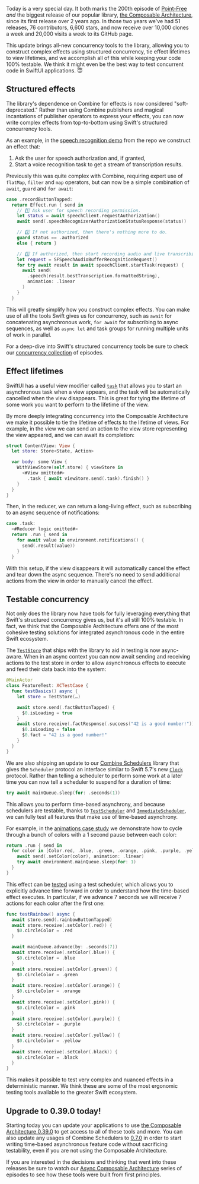 Today is a very special day. It both marks the 200th episode of [Point-Free](/) _and_
the biggest release of our popular library, [the Composable Architecture][tca-github],
since its first release over 2 years ago. In those two years we've had 51 releases, 76
contributors, 6,600 stars, and now receive over 10,000 clones a week and 20,000 visits a
week to its GitHub page.

This update brings all-new concurrency tools to the library, allowing you to construct
complex effects using structured concurrency, tie effect lifetimes to view lifetimes, and
we accomplish all of this while keeping your code 100% testable. We think it might even be
the best way to test concurrent code in SwiftUI applications. 😇

## Structured effects

The library's dependence on Combine for effects is now considered "soft-deprecated." Rather
than using Combine publishers and magical incantations of publisher operators to express
your effects, you can now write complex effects from top-to-bottom using Swift's structured
concurrency tools.

As an example, in the [speech recognition demo][speech-recognition-demo] from the repo we
construct an effect that:

1. Ask the user for speech authorization and, if granted,
1. Start a voice recognition task to get a stream of transcription results.

Previously this was quite complex with Combine, requiring expert use of `flatMap`, `filter`
and `map` operators, but can now be a simple combination of `await`, `guard` and
`for await`:

```swift
case .recordButtonTapped:
  return Effect.run { send in
    // 1️⃣ Ask user for speech recording permission.
    let status = await speechClient.requestAuthorization()
    await send(.speechRecognizerAuthorizationStatusResponse(status))

    // 2️⃣ If not authorized, then there's nothing more to do.
    guard status == .authorized
    else { return }

    // 3️⃣ If authorized, then start recording audio and live transcribing.
    let request = SFSpeechAudioBufferRecognitionRequest()
    for try await result in await speechClient.startTask(request) {
      await send(
        .speech(result.bestTranscription.formattedString),
        animation: .linear
      )
    }
  }
```

This will greatly simplify how you construct complex effects. You can make use of all the
tools Swift gives us for concurrency, such as `await` for concatenating asynchronous work,
`for await` for subscribing to async sequences, as well as `async let` and task groups
for running multiple units of work in parallel.

For a deep-dive into Swift's structured concurrency tools be sure to check our
[concurrency collection][concurrency-collection] of episodes.

## Effect lifetimes

SwiftUI has a useful view modifier called [`task`][task-view-modifier] that allows you to
start an asynchronous task when a view appears, and the task will be automatically
cancelled when the view disappears. This is great for tying the lifetime of some work you
want to perform to the lifetime of the view.

By more deeply integrating concurrency into the Composable Architecture we make it possible
to tie the lifetime of effects to the lifetime of views. For example, in the view we can
send an action to the view store representing the view appeared, and we can await its
completion:

```swift
struct ContentView: View {
  let store: Store<State, Action>

  var body: some View {
    WithViewStore(self.store) { viewStore in
      <#View omitted#>
        .task { await viewStore.send(.task).finish() }
    }
  }
}
```

Then, in the reducer, we can return a long-living effect, such as subscribing to an async
sequence of notifications:

```swift
case .task:
  <#Reducer logic omitted#>
  return .run { send in
    for await value in environment.notifications() {
      send(.result(value))
    }
  }
```

With this setup, if the view disappears it will automatically cancel the effect and tear
down the async sequence. There's no need to send additional actions from the view in order
to manually cancel the effect.

## Testable concurrency

Not only does the library now have tools for fully leveraging everything that Swift's
structured concurrency gives us, but it's all still 100% testable. In fact, we think that
the Composable Architecture offers one of the most cohesive testing solutions for
integrated asynchronous code in the entire Swift ecosystem.

The [`TestStore`][test-store-docs] that ships with the library to aid in testing is now
async-aware. When in an async context you can now await sending and receiving actions to
the test store in order to allow asynchronous effects to execute and feed their data
back into the system:

```swift
@MainActor
class FeatureTest: XCTestCase {
  func testBasics() async {
    let store = TestStore(…)

    await store.send(.factButtonTapped) {
      $0.isLoading = true
    }
    await store.receive(.factResponse(.success("42 is a good number!"))) {
      $0.isLoading = false
      $0.fact = "42 is a good number!"
    }
  }
}
```

We are also shipping an update to our [Combine Schedulers][combine-schedulers-github]
library that gives the `Scheduler` protocol an interface similar to Swift 5.7's new
[`Clock`][clock-evo] protocol. Rather than telling a scheduler to perform some work at a
later time you can now tell a scheduler to suspend for a duration of time:

```swift
try await mainQueue.sleep(for: .seconds(1))
```

This allows you to perform time-based asynchrony, and because schedulers are testable,
thanks to [`TestScheduler`][test-scheduler-docs] and
[`ImmediateScheduler`][immediate-scheduler-docs], we can fully test all features that make
use of time-based asynchrony.

For example, in the [animations case study][animations-case-study-source] we demonstrate
how to cycle through a bunch of colors with a 1 second pause between each color:

```swift
return .run { send in
  for color in [Color.red, .blue, .green, .orange, .pink, .purple, .yellow, .black] {
    await send(.setColor(color), animation: .linear)
    try await environment.mainQueue.sleep(for: 1)
  }
}
```

This effect can be [tested][animations-test-source] using a test scheduler, which allows you
to explicitly advance time forward in order to understand how the time-based effect
executes. In particular, if we advance 7 seconds we will receive 7 actions for each color
after the first one:

```swift
func testRainbow() async {
  await store.send(.rainbowButtonTapped)
  await store.receive(.setColor(.red)) {
    $0.circleColor = .red
  }

  await mainQueue.advance(by: .seconds(7))
  await store.receive(.setColor(.blue)) {
    $0.circleColor = .blue
  }
  await store.receive(.setColor(.green)) {
    $0.circleColor = .green
  }
  await store.receive(.setColor(.orange)) {
    $0.circleColor = .orange
  }
  await store.receive(.setColor(.pink)) {
    $0.circleColor = .pink
  }
  await store.receive(.setColor(.purple)) {
    $0.circleColor = .purple
  }
  await store.receive(.setColor(.yellow)) {
    $0.circleColor = .yellow
  }
  await store.receive(.setColor(.black)) {
    $0.circleColor = .black
  }
}
```

This makes it possible to test very complex and nuanced effects in a deterministic manner.
We think these are some of the most ergonomic testing tools available to the greater Swift
ecosystem.

## Upgrade to 0.39.0 today!

Starting today you can update your applications to use
[the Composable Architecture 0.39.0][tca-0-39-0] to get access to all of these tools and
more. You can also update any usages of Combine Schedulers to
[0.7.0][combine-schedulers-0-7-0] in order to start writing time-based asynchronous feature
code without sacrificing testability, even if you are not using the Composable Architecture.

If you are interested in the decisions and thinking that went into these releases be sure
to watch our [Async Composable Architecture][async-tca-collection] series of episodes
to see how these tools were built from first principles.

[tca-github]: http://github.com/pointfreeco/swift-composable-architecture
[speech-recognition-demo]: https://github.com/pointfreeco/swift-composable-architecture/tree/main/Examples/SpeechRecognition
[concurrency-collection]: /collections/concurrency
[async-tca-collection]: /collections/composable-architecture/async-composable-architecture
[task-view-modifier]: https://developer.apple.com/documentation/swiftui/view/task(priority:_:)
[test-store-docs]: https://pointfreeco.github.io/swift-composable-architecture/main/documentation/composablearchitecture/teststore
[combine-schedulers-github]: http://github.com/pointfreeco/combine-schedulers
[test-scheduler-docs]: https://pointfreeco.github.io/combine-schedulers/TestScheduler/
[immediate-scheduler-docs]: https://pointfreeco.github.io/combine-schedulers/ImmediateScheduler/
[animations-case-study-source]: https://github.com/pointfreeco/swift-composable-architecture/blob/main/Examples/CaseStudies/SwiftUICaseStudies/01-GettingStarted-Animations.swift
[animations-test-source]: https://github.com/pointfreeco/swift-composable-architecture/blob/main/Examples/CaseStudies/SwiftUICaseStudiesTests/01-GettingStarted-AnimationsTests.swift#L8-L61
[tca-0-39-0]: https://github.com/pointfreeco/swift-composable-architecture/releases/tag/0.39.0
[combine-schedulers-0-7-0]: https://github.com/pointfreeco/combine-schedulers/releases/tag/0.7.0
[clock-evo]: https://github.com/apple/swift-evolution/blob/main/proposals/0329-clock-instant-duration.md

